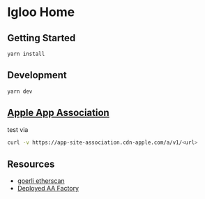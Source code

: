 # Igloo Home

## Getting Started

```
yarn install
```

## Development

```
yarn dev
```

## [Apple App Association](https://developer.apple.com/documentation/xcode/supporting-associated-domains)

test via

```bash
curl -v https://app-site-association.cdn-apple.com/a/v1/<url>
```

## Resources
- [goerli etherscan](https://goerli.etherscan.io)
- [Deployed AA Factory]()
